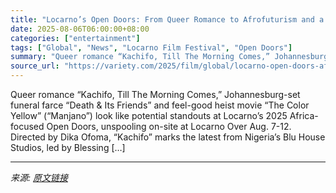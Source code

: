 ```yaml
---
title: "Locarno’s Open Doors: From Queer Romance to Afrofuturism and a Feel Good Heist Romp, Next Gen African Filmmakers Drive To Tell Stories Their Way"
date: 2025-08-06T06:00:00+08:00
categories: ["entertainment"]
tags: ["Global", "News", "Locarno Film Festival", "Open Doors"]
summary: "Queer romance “Kachifo, Till The Morning Comes,” Johannesburg-set funeral farce “Death &#38; Its Friends” and feel-good heist movie “The Color Yellow” (“Manjano”) look like potential standouts at Loca"
source_url: "https://variety.com/2025/film/global/locarno-open-doors-africa-bluhouse-studios-1236478907/"
---
```


Queer romance “Kachifo, Till The Morning Comes,” Johannesburg-set funeral farce “Death &#38; Its Friends” and feel-good heist movie “The Color Yellow” (“Manjano”) look like potential standouts at Locarno’s 2025 Africa-focused Open Doors, unspooling on-site at Locarno Over Aug. 7-12. Directed by Dika Ofoma, “Kachifo” marks the latest from Nigeria’s Blu House Studios, led by Blessing [&#8230;]

---

*来源: [原文链接](https://variety.com/2025/film/global/locarno-open-doors-africa-bluhouse-studios-1236478907/)*
